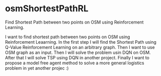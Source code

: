 # osmShortestPathRL
Find Shortest Path between two points on OSM using Reinforcement Learning.

I want to find shortest path between two points on OSM using Reinforcement Leaarning.
In the first step I will find the Shortest Path using Q-Value Reinforcement Learning on an arbitrary graph.
Then I want to use OSM graph as an input.
Then I will solve the problem usin DQN on OSM.
After that I will solve TSP using DQN in another project.
Finally I want to propose a model free agent method to solve a more general logistics problem in yet another projec :)
